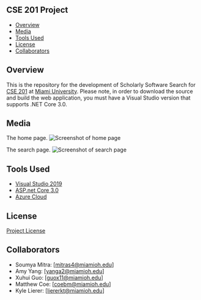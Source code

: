## CSE 201 Project

- [Overview](#overview)
- [Media](#media)
- [Tools Used](#tools-used)
- [License](#license)
- [Collaborators](#collaborators)

<a name="overview"/></a>
## Overview
This is the repository for the development of Scholarly Software Search for [CSE 201](https://miamioh.edu/cec/academics/departments/cse/academics/course-descriptions/cse-201/index.htmlhttps://miamioh.edu/cec/academics/departments/cse/academics/course-descriptions/cse-201/index.html) at [Miami University](http://miamioh.edu/). Please note, in order to download the source and build the web application, you must have a Visual Studio version that supports .NET Core 3.0.

<a name="media"/></a>
## Media
The home page.
![Screenshot of home page](https://raw.githubusercontent.com/CSE-201/CSE-201-Project/development/Misc/Media/HomePage-ScholarySoftwareSearch.png)

The search page.
![Screenshot of search page](https://raw.githubusercontent.com/CSE-201/CSE-201-Project/development/Misc/Media/SearchPage-ScholarySoftwareSearch.png)

<a name="tools-used"></a>
## Tools Used
- [Visual Studio 2019](https://visualstudio.microsoft.com/vs/)
- [ASP.net Core 3.0](https://docs.microsoft.com/en-us/aspnet/core/?view=aspnetcore-3.0)
- [Azure Cloud](https://azure.microsoft.com/en-us/)

<a name="license"></a>
## License
[Project License](LICENSE.md)

<a name="collaborators"></a>
## Collaborators
- Soumya Mitra: [mitras4@miamioh.edu]
- Amy Yang: [yanga2@miamioh.edu]
- Xuhui Guo: [guox11@miamioh.edu]
- Matthew Coe: [coebm@miamioh.edu]
- Kyle Lierer: [liererkt@miamioh.edu]
